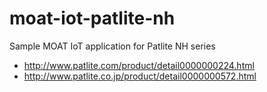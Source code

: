 moat-iot-patlite-nh
===================

Sample MOAT IoT application for Patlite NH series

 * http://www.patlite.com/product/detail0000000224.html
 * http://www.patlite.co.jp/product/detail0000000572.html

